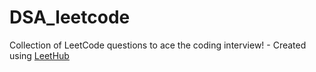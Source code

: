 # DSA_leetcode
Collection of LeetCode questions to ace the coding interview! - Created using [LeetHub](https://github.com/QasimWani/LeetHub)
